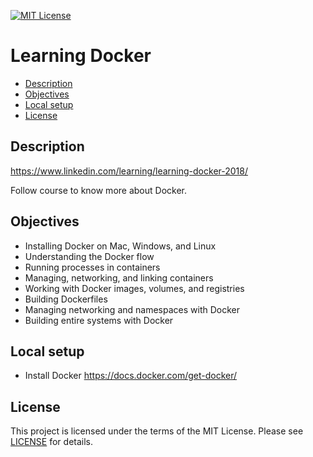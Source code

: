 [![MIT License](https://img.shields.io/badge/License-MIT-green.svg)](LICENSE.md)

# Learning Docker

* [Description](#description)
* [Objectives](#objectives)
* [Local setup](#local-setup)
* [License](#license)

## Description
https://www.linkedin.com/learning/learning-docker-2018/

Follow course to know more about Docker.

## Objectives
- Installing Docker on Mac, Windows, and Linux
- Understanding the Docker flow
- Running processes in containers
- Managing, networking, and linking containers
- Working with Docker images, volumes, and registries
- Building Dockerfiles
- Managing networking and namespaces with Docker
- Building entire systems with Docker

## Local setup
- Install Docker https://docs.docker.com/get-docker/

## License
This project is licensed under the terms of the MIT License.
Please see [LICENSE](LICENSE.md) for details.
